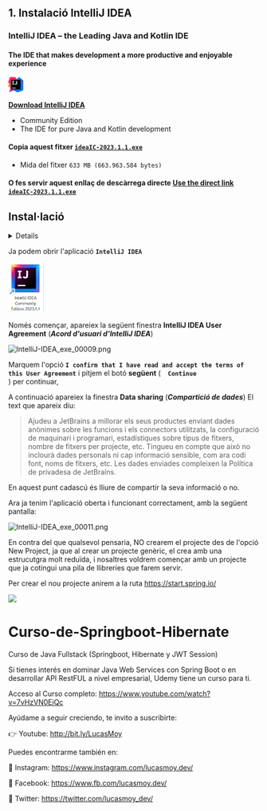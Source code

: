 <!-- https://mediamodifier.com/svg-editor https://www.youtube.com/watch?v=7vHzVN0EiQc  -->
## **1.** Instalació IntelliJ IDEA  

### **IntelliJ IDEA** – the **Leading Java** and Kotlin IDE
#### The **IDE** that makes development a more productive and enjoyable experience

<img src="./imatges/icon-IntelliJ-IDEA.svg" style="height:30px;"></img>

[**Download IntelliJ IDEA**](https://www.jetbrains.com/idea/download/)
* Community Edition
* The IDE for pure Java and Kotlin development

#### Copia aquest fitxer [**```ideaIC-2023.1.1.exe```**](./fitxers/ideaIC-2023.1.1.exe)
* Mida del fitxer ```633 MB (663.963.584 bytes)```

#### O fes servir aquest enllaç de descàrrega directe [Use the direct link **```ideaIC-2023.1.1.exe```**](https://download.jetbrains.com/idea/ideaIC-2023.1.1.exe?_gl=1*1k8vect*_ga*MTg2MTY5NjQ4LjE2Nzk5Mzk4Njc.*_ga_9J976DJZ68*MTY4Mjg3MzkwNy4yLjEuMTY4Mjg3Mzk0MC4yNy4wLjA.&_ga=2.48120163.554094189.1682873907-186169648.1679939867)

<summary>

## Instal·lació

<details>

### **1.** Executa el fitxer **```ideaIC-2023.1.1.exe```**.

![IntelliJ-IDEA_00001.png](./imatges/IntelliJ-IDEA_00001.png)
### **2.** Pitja el botó **següent** (<code> <b><u>N</u>ext ></b> </code>) per continuar,

![IntelliJ-IDEA_00002.png](./imatges/IntelliJ-IDEA_00002.png)
### **3.** No cal, però si vols pots modificar la ruta (<code> <b> B<u>r</u>owser...</b></code>), i si no, pitja el botó **següent** (<code> <b><u>N</u>ext ></b> </code>) per continuar,

![IntelliJ-IDEA_00003.png](./imatges/IntelliJ-IDEA_00003.png)
### **4.** Assegura't que estàn marcades les segünents opcions:

> #### **Create Desktop Shortcut**
> 
> - :white_check_mark: IntelliJ IDEA Community Edition
> 
> ####  **Update Context Menu**
> 
> - :white_check_mark: Add "Open Folder as Project"
>  
> ####  **Update ```PATH``` Variable (restart needed)**
> 
> - :white_check_mark: Add "**```bin```**" folder to the > **```PATH```**
> 
> ####  **Create associations**
> 
> - :white_check_mark: **```.java```**

Quan estiguin totes aquestes opcions marcades, pitja el botó **següent** (<code> <b><u>N</u>ext ></b> </code>) per continuar,

> ## **NOTA**: Pot ser que no estiguin exactament aquestes opcions!

![IntelliJ-IDEA_00004.png](./imatges/IntelliJ-IDEA_00004.png)

 pitja el botó **Install** (<code><b><u>I</u>nstall</b> </code>) per començar la instal·lació.
<!--  
![IntelliJ-IDEA_00005.png](./imatges/IntelliJ-IDEA_00005.png)

![IntelliJ-IDEA_00006.png](./imatges/IntelliJ-IDEA_00006.png) -->

![IntelliJ-IDEA_00007.png](./imatges/IntelliJ-IDEA_00007.png)

### **4.** Marca l'opció ***I want to manually reboot later***, i recorda que cal reiniciar l'equip abans de que funcioni la instal·lació:

> :radio_button: **```I want to manually reboot later```**

 i pitja el botó **Finish** (<code><b><u>F</u>inish</b> </code>) per començar la instal·lació.

![IntelliJ-IDEA_00008.png](./imatges/IntelliJ-IDEA_00008.png)


Si tot ha anat correctament, s'ha creat la següent icona a l'escriptori,

<img src="./imatges/IntelliJ-IDEA_exe_00008.png" height="100"></img>

i l'aplicació es troba a la següent carpeta:
```"C:\Program Files\JetBrains\IntelliJ IDEA Community Edition 2023.1.1\bin\idea64.exe"```

Abans d'obrir l'aplicació, recordem que cal reiniciar l'ordinador.
</details>
</summary>

Ja podem obrir l'aplicació **```IntelliJ IDEA```**

<img src="./imatges/IntelliJ-IDEA_exe_00008.png" height="100"></img>


Només començar, apareiex la següent finestra **IntelliJ IDEA User Agreement** (***Acord d'usuari d'IntelliJ IDEA***)

![IntelliJ-IDEA_exe_00009.png](./imatges/IntelliJ-IDEA_exe_00009.png)

Marquem l'opció **```I confirm that I have read and accept the terms of this User Agreement```** i pitjem el botó **següent** (<code> <b> Continue </b></code>) per continuar,


A continuació apareiex la finestra **Data sharing** (***Compartició de dades***)
El text que apareix diu:

> Ajudeu a JetBrains a millorar els seus productes enviant dades anònimes sobre les funcions i els connectors utilitzats, la configuració de maquinari i programari, estadístiques sobre tipus de fitxers, nombre de fitxers per projecte, etc. Tingueu en compte que això no inclourà dades personals ni cap informació sensible, com ara codi font, noms de fitxers, etc. Les dades enviades compleixen la Política de privadesa de JetBrains.

En aquest punt cadascú és lliure de compartir la seva informació o no.

Ara ja tenim l'aplicació oberta i funcionant correctament, amb la següent pantalla:

![IntelliJ-IDEA_exe_00011.png](./imatges/IntelliJ-IDEA_exe_00011.png)

En contra del que qualsevol pensaria, NO crearem el projecte des de l'opció New Project, ja que al crear un projecte genèric, el crea amb una estrucutgra molt reduïda, i nosaltres voldrem començar amb un projecte que ja cotingui una pila de llibreries que farem servir.

Per crear el nou projecte anirem a la ruta https://start.spring.io/

<img src="./imatges/icon-spring-io.png" style="height:30px;"></img>


# Curso-de-Springboot-Hibernate
Curso de Java Fullstack (Springboot, Hibernate y JWT Session)

Si tienes interés en dominar Java Web Services con Spring Boot o en desarrollar API RestFUL a nivel empresarial, Udemy tiene un curso para ti.

Acceso al Curso completo: https://www.youtube.com/watch?v=7vHzVN0EiQc

Ayúdame a seguir creciendo, te invito a suscribirte: 

👉 Youtube: http://bit.ly/LucasMoy


Puedes encontrarme también en:

🔹 Instagram: https://www.instagram.com/lucasmoy.dev/

🔹 Facebook: https://www.fb.com/lucasmoy.dev/

🔹 Twitter: https://twitter.com/lucasmoy_dev/

